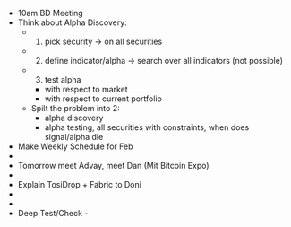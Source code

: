 - 10am BD Meeting
- Think about Alpha Discovery:
    - 1. pick security -> on all securities
    - 2. define indicator/alpha -> search over all indicators (not possible)
    - 3. test alpha
        - with respect to market
        - with respect to current portfolio
    - Spilt the problem into 2:
        - alpha discovery
        - alpha testing, all securities with constraints, when does signal/alpha die
- Make Weekly Schedule for Feb
- 
- Tomorrow meet Advay, meet Dan (Mit Bitcoin Expo)
- 
- Explain TosiDrop + Fabric to Doni
- 
- 
- Deep Test/Check - 
